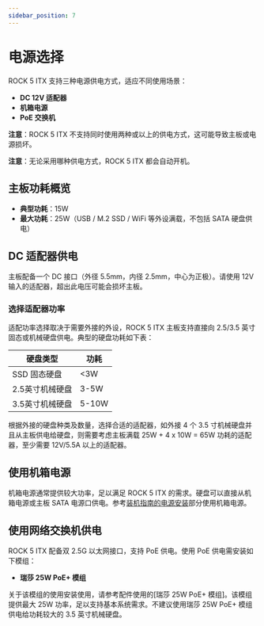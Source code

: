 ```yaml
---
sidebar_position: 7
---
```


# 电源选择

ROCK 5 ITX 支持三种电源供电方式，适应不同使用场景：

- **DC 12V 适配器**
- **机箱电源**
- **PoE 交换机**

**注意**：ROCK 5 ITX 不支持同时使用两种或以上的供电方式，这可能导致主板或电源损坏。

**注意**：无论采用哪种供电方式，ROCK 5 ITX 都会自动开机。

## 主板功耗概览

- **典型功耗**：15W
- **最大功耗**：25W（USB / M.2 SSD / WiFi 等外设满载，不包括 SATA 硬盘供电）

## DC 适配器供电

主板配备一个 DC 接口（外径 5.5mm，内径 2.5mm，中心为正极）。请使用 12V 输入的适配器，超出此电压可能会损坏主板。

### 选择适配器功率

适配功率选择取决于需要外接的外设，ROCK 5 ITX 主板支持直接向 2.5/3.5 英寸固态或机械硬盘供电。典型的硬盘功耗如下表：

| 硬盘类型      | 功耗    |
| --------- | ----- |
| SSD 固态硬盘  | <3W   |
| 2.5英寸机械硬盘 | 3-5W  |
| 3.5英寸机械硬盘 | 5-10W |

根据外接的硬盘种类及数量，选择合适的适配器，如外接 4 个 3.5 寸机械硬盘并且从主板供电给硬盘，则需要考虑主板满载 25W + 4 x 10W = 65W 功耗的适配器，至少需要 12V/5.5A 以上的适配器。

## 使用机箱电源

机箱电源通常提供较大功率，足以满足 ROCK 5 ITX 的需求。硬盘可以直接从机箱电源或主板 SATA 电源口供电。参考[装机指南的电源安装](./assembly-guide.md)部分使用机箱电源。

## 使用网络交换机供电

ROCK 5 ITX 配备双 2.5G 以太网接口，支持 PoE 供电。使用 PoE 供电需安装如下模组：

- **瑞莎 25W PoE+ 模组**

关于该模组的使用安装使用，请参考配件使用的[瑞莎 25W PoE+ 模组]。该模组提供最大 25W 功率，足以支持基本系统需求。不建议使用瑞莎 25W PoE+ 模组供电给功耗较大的 3.5 英寸机械硬盘。
